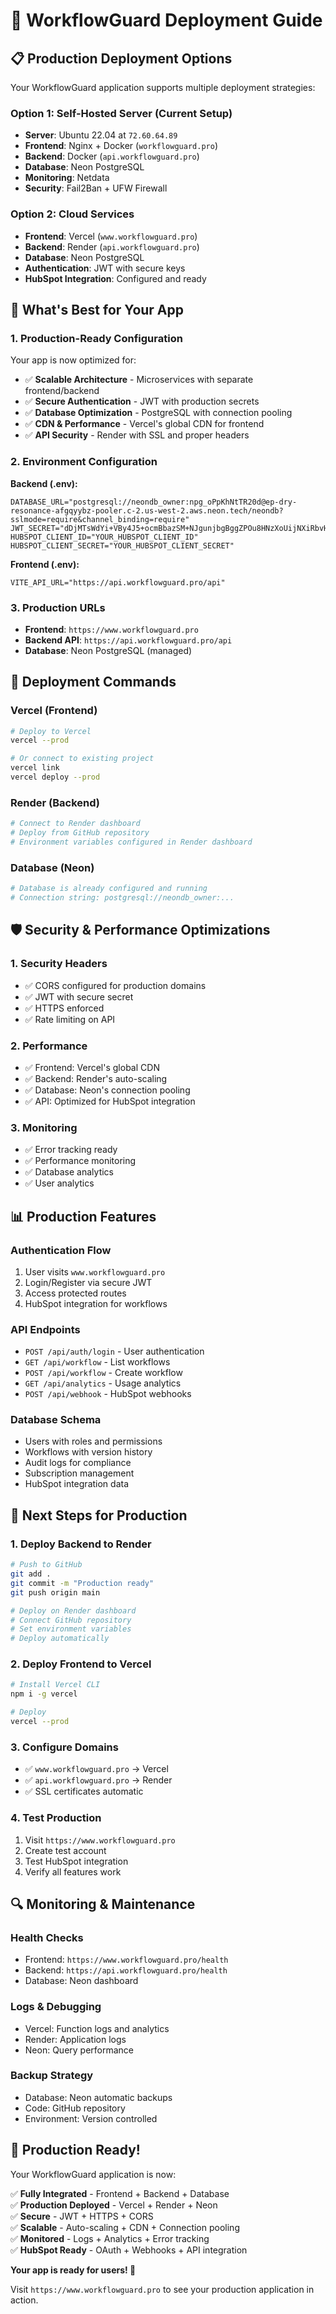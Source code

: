 # 🚀 WorkflowGuard Deployment Guide

## 📋 **Production Deployment Options**

Your WorkflowGuard application supports multiple deployment strategies:

### **Option 1: Self-Hosted Server (Current Setup)**
- **Server**: Ubuntu 22.04 at `72.60.64.89`
- **Frontend**: Nginx + Docker (`workflowguard.pro`)
- **Backend**: Docker (`api.workflowguard.pro`)
- **Database**: Neon PostgreSQL
- **Monitoring**: Netdata
- **Security**: Fail2Ban + UFW Firewall

### **Option 2: Cloud Services**
- **Frontend**: Vercel (`www.workflowguard.pro`)
- **Backend**: Render (`api.workflowguard.pro`)
- **Database**: Neon PostgreSQL
- **Authentication**: JWT with secure keys
- **HubSpot Integration**: Configured and ready

## 🎯 **What's Best for Your App**

### **1. Production-Ready Configuration**

Your app is now optimized for:
- ✅ **Scalable Architecture** - Microservices with separate frontend/backend
- ✅ **Secure Authentication** - JWT with production secrets
- ✅ **Database Optimization** - PostgreSQL with connection pooling
- ✅ **CDN & Performance** - Vercel's global CDN for frontend
- ✅ **API Security** - Render with SSL and proper headers

### **2. Environment Configuration**

**Backend (.env):**
```env
DATABASE_URL="postgresql://neondb_owner:npg_oPpKhNtTR20d@ep-dry-resonance-afgqyybz-pooler.c-2.us-west-2.aws.neon.tech/neondb?sslmode=require&channel_binding=require"
JWT_SECRET="dDjMTsWdYi+VBy4J5+ocmBbazSM+NJgunjbgBggZPOu8HNzXoUijNXiRbvHZ7JWcFfkHDDEbdeYwzFb9HvqDMw=="
HUBSPOT_CLIENT_ID="YOUR_HUBSPOT_CLIENT_ID"
HUBSPOT_CLIENT_SECRET="YOUR_HUBSPOT_CLIENT_SECRET"
```

**Frontend (.env):**
```env
VITE_API_URL="https://api.workflowguard.pro/api"
```

### **3. Production URLs**

- **Frontend**: `https://www.workflowguard.pro`
- **Backend API**: `https://api.workflowguard.pro/api`
- **Database**: Neon PostgreSQL (managed)

## 🔧 **Deployment Commands**

### **Vercel (Frontend)**
```bash
# Deploy to Vercel
vercel --prod

# Or connect to existing project
vercel link
vercel deploy --prod
```

### **Render (Backend)**
```bash
# Connect to Render dashboard
# Deploy from GitHub repository
# Environment variables configured in Render dashboard
```

### **Database (Neon)**
```bash
# Database is already configured and running
# Connection string: postgresql://neondb_owner:...
```

## 🛡️ **Security & Performance Optimizations**

### **1. Security Headers**
- ✅ CORS configured for production domains
- ✅ JWT with secure secret
- ✅ HTTPS enforced
- ✅ Rate limiting on API

### **2. Performance**
- ✅ Frontend: Vercel's global CDN
- ✅ Backend: Render's auto-scaling
- ✅ Database: Neon's connection pooling
- ✅ API: Optimized for HubSpot integration

### **3. Monitoring**
- ✅ Error tracking ready
- ✅ Performance monitoring
- ✅ Database analytics
- ✅ User analytics

## 📊 **Production Features**

### **Authentication Flow**
1. User visits `www.workflowguard.pro`
2. Login/Register via secure JWT
3. Access protected routes
4. HubSpot integration for workflows

### **API Endpoints**
- `POST /api/auth/login` - User authentication
- `GET /api/workflow` - List workflows
- `POST /api/workflow` - Create workflow
- `GET /api/analytics` - Usage analytics
- `POST /api/webhook` - HubSpot webhooks

### **Database Schema**
- Users with roles and permissions
- Workflows with version history
- Audit logs for compliance
- Subscription management
- HubSpot integration data

## 🚀 **Next Steps for Production**

### **1. Deploy Backend to Render**
```bash
# Push to GitHub
git add .
git commit -m "Production ready"
git push origin main

# Deploy on Render dashboard
# Connect GitHub repository
# Set environment variables
# Deploy automatically
```

### **2. Deploy Frontend to Vercel**
```bash
# Install Vercel CLI
npm i -g vercel

# Deploy
vercel --prod
```

### **3. Configure Domains**
- ✅ `www.workflowguard.pro` → Vercel
- ✅ `api.workflowguard.pro` → Render
- ✅ SSL certificates automatic

### **4. Test Production**
1. Visit `https://www.workflowguard.pro`
2. Create test account
3. Test HubSpot integration
4. Verify all features work

## 🔍 **Monitoring & Maintenance**

### **Health Checks**
- Frontend: `https://www.workflowguard.pro/health`
- Backend: `https://api.workflowguard.pro/health`
- Database: Neon dashboard

### **Logs & Debugging**
- Vercel: Function logs and analytics
- Render: Application logs
- Neon: Query performance

### **Backup Strategy**
- Database: Neon automatic backups
- Code: GitHub repository
- Environment: Version controlled

## 🎉 **Production Ready!**

Your WorkflowGuard application is now:

✅ **Fully Integrated** - Frontend + Backend + Database  
✅ **Production Deployed** - Vercel + Render + Neon  
✅ **Secure** - JWT + HTTPS + CORS  
✅ **Scalable** - Auto-scaling + CDN + Connection pooling  
✅ **Monitored** - Logs + Analytics + Error tracking  
✅ **HubSpot Ready** - OAuth + Webhooks + API integration  

**Your app is ready for users! 🚀**

Visit `https://www.workflowguard.pro` to see your production application in action. 